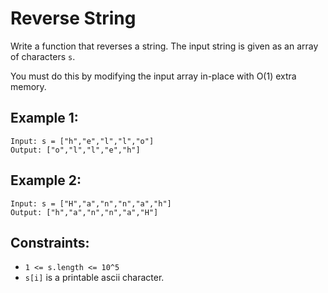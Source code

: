 # Reverse String

Write a function that reverses a string. The input string is given as an array of characters `s`.

You must do this by modifying the input array in-place with O(1) extra memory.

## Example 1:

```
Input: s = ["h","e","l","l","o"]
Output: ["o","l","l","e","h"]
```

## Example 2:

```
Input: s = ["H","a","n","n","a","h"]
Output: ["h","a","n","n","a","H"]
```

## Constraints:

* `1 <= s.length <= 10^5`
* `s[i]` is a printable ascii character.

